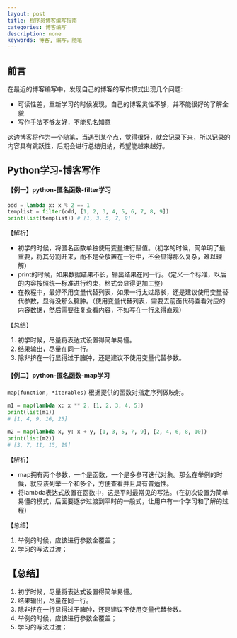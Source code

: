 ```yaml
---
layout: post
title: 程序员博客编写指南
categories: 博客编写
description: none
keywords: 博客, 编写，随笔
---
```


## 前言

在最近的博客编写中，发现自己的博客的写作模式出现几个问题:

- 可读性差，重新学习的时候发现，自己的博客灵性不够，并不能很好的了解全貌
- 写作手法不够友好，不能见名知意

这边博客将作为一个随笔，当遇到某个点，觉得很好，就会记录下来，所以记录的内容具有跳跃性，后期会进行总结归纳，希望能越来越好。

## Python学习-博客写作

#### 【例一】python-匿名函数-filter学习

```python
odd = lambda x: x % 2 == 1
templist = filter(odd, [1, 2, 3, 4, 5, 6, 7, 8, 9])
print(list(templist)) # [1, 3, 5, 7, 9]
```

【解析】

- 初学的时候，将匿名函数单独使用变量进行赋值。（初学的时候，简单明了最重要，将其分割开来，而不是全放置在一行中，不会显得那么复杂，难以理解）
- print的时候，如果数据结果不长，输出结果在同一行。（定义一个标准，以后的内容按照统一标准进行约束，格式会显得更加工整）
- 在教程中，最好不用变量代替列表，如果一行太过昂长，还是建议使用变量替代参数，显得没那么臃肿。（使用变量代替列表，需要去前面代码查看对应的内容数据，然后需要往复查看内容，不如写在一行来得直观）

【总结】

1. 初学时候，尽量将表达式设置得简单易懂。
2. 结果输出，尽量在同一行。
3. 除非挤在一行显得过于臃肿，还是建议不使用变量代替参数。

#### 【例二】python-匿名函数-map学习

 `map(function, *iterables)` 根据提供的函数对指定序列做映射。

```python
m1 = map(lambda x: x ** 2, [1, 2, 3, 4, 5])
print(list(m1))  
# [1, 4, 9, 16, 25]

m2 = map(lambda x, y: x + y, [1, 3, 5, 7, 9], [2, 4, 6, 8, 10])
print(list(m2))  
# [3, 7, 11, 15, 19]
```

【解析】

- map拥有两个参数，一个是函数，一个是多参可迭代对象。那么在举例的时候，就应该列举一个和多个，方便查看并且具有普适性。
- 将lambda表达式放置在函数中，这是平时最常见的写法。（在初次设置为简单易懂的模式，后面要逐步过渡到平时的一般式，让用户有一个学习和了解的过程）

【总结】

1. 举例的时候，应该进行参数全覆盖；
2. 学习的写法过渡；





## 【总结】

1. 初学时候，尽量将表达式设置得简单易懂。
2. 结果输出，尽量在同一行。
3. 除非挤在一行显得过于臃肿，还是建议不使用变量代替参数。
4. 举例的时候，应该进行参数全覆盖；
5. 学习的写法过渡；
